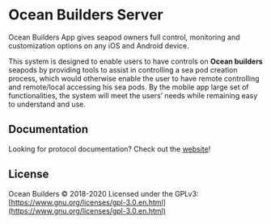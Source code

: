 # Ocean Builders Server
Ocean Builders App gives seapod owners full control, monitoring and customization options on any iOS and Android device.

This system is designed to enable users to have controls on **Ocean builders** seapods by providing tools to assist in controlling a sea pod creation process, which would otherwise enable the user to have remote controlling and remote/local accessing his sea pods. By the mobile app large set of functionalities, the system will meet the users’ needs while remaining easy to understand and use.

## Documentation

Looking for protocol documentation? Check out the [website](https://oceanbuilders.herokuapp.com/v1/docs)!

## License
Ocean Builders © 2018-2020
Licensed under the GPLv3:  [https://www.gnu.org/licenses/gpl-3.0.en.html](https://www.gnu.org/licenses/gpl-3.0.en.html)
